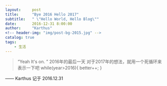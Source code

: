```yaml
---
layout:     post
title:      "Bye 2016 Hello 2017"
subtitle:   " \"Hello World, Hello Blog\""
date:       2016-12-31 8:00:00
author:     "Karthus"
<!-- header-img: "img/post-bg-2015.jpg" -->
catalog: true
tags:
    - 生活
---
```


> “Yeah It's on. ”
  2016年的最后一天
  对于2017年的想法，就用一个死循环来表示一下吧
  while(year>2016){
   better++;
}


—— Karthus 记于 2016.12.31
